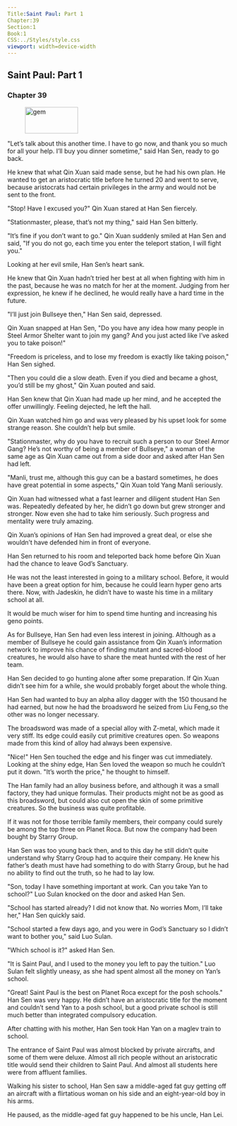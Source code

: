 ```yaml
---
Title:Saint Paul: Part 1 
Chapter:39 
Section:1 
Book:1 
CSS:../Styles/style.css 
viewport: width=device-width
---
```

  
## Saint Paul: Part 1
### Chapter 39
  
<figure>
	<img src="../Images/gem.gif" alt="gem" id="gem" width="120" height="60" />
</figure>
  

  
"Let’s talk about this another time. I have to go now, and thank you so much for all your help. I’ll buy you dinner sometime," said Han Sen, ready to go back.

He knew that what Qin Xuan said made sense, but he had his own plan. He wanted to get an aristocratic title before he turned 20 and went to serve, because aristocrats had certain privileges in the army and would not be sent to the front.

"Stop! Have I excused you?" Qin Xuan stared at Han Sen fiercely.

"Stationmaster, please, that’s not my thing," said Han Sen bitterly.

"It’s fine if you don’t want to go." Qin Xuan suddenly smiled at Han Sen and said, "If you do not go, each time you enter the teleport station, I will fight you."

Looking at her evil smile, Han Sen’s heart sank.

He knew that Qin Xuan hadn’t tried her best at all when fighting with him in the past, because he was no match for her at the moment. Judging from her expression, he knew if he declined, he would really have a hard time in the future.

"I’ll just join Bullseye then," Han Sen said, depressed.

Qin Xuan snapped at Han Sen, "Do you have any idea how many people in Steel Armor Shelter want to join my gang? And you just acted like I’ve asked you to take poison!"

"Freedom is priceless, and to lose my freedom is exactly like taking poison," Han Sen sighed.

"Then you could die a slow death. Even if you died and became a ghost, you’d still be my ghost," Qin Xuan pouted and said.

Han Sen knew that Qin Xuan had made up her mind, and he accepted the offer unwillingly. Feeling dejected, he left the hall.

Qin Xuan watched him go and was very pleased by his upset look for some strange reason. She couldn’t help but smile.

"Stationmaster, why do you have to recruit such a person to our Steel Armor Gang? He’s not worthy of being a member of Bullseye," a woman of the same age as Qin Xuan came out from a side door and asked after Han Sen had left.

"Manli, trust me, although this guy can be a bastard sometimes, he does have great potential in some aspects," Qin Xuan told Yang Manli seriously.

Qin Xuan had witnessed what a fast learner and diligent student Han Sen was. Repeatedly defeated by her, he didn’t go down but grew stronger and stronger. Now even she had to take him seriously. Such progress and mentality were truly amazing.

Qin Xuan’s opinions of Han Sen had improved a great deal, or else she wouldn’t have defended him in front of everyone.

Han Sen returned to his room and teleported back home before Qin Xuan had the chance to leave God’s Sanctuary.

He was not the least interested in going to a military school. Before, it would have been a great option for him, because he could learn hyper geno arts there. Now, with Jadeskin, he didn’t have to waste his time in a military school at all.

It would be much wiser for him to spend time hunting and increasing his geno points.

As for Bullseye, Han Sen had even less interest in joining. Although as a member of Bullseye he could gain assistance from Qin Xuan’s information network to improve his chance of finding mutant and sacred-blood creatures, he would also have to share the meat hunted with the rest of her team.

Han Sen decided to go hunting alone after some preparation. If Qin Xuan didn’t see him for a while, she would probably forget about the whole thing.

Han Sen had wanted to buy an alpha alloy dagger with the 150 thousand he had earned, but now he had the broadsword he seized from Liu Feng,so the other was no longer necessary.

The broadsword was made of a special alloy with Z-metal, which made it very stiff. Its edge could easily cut primitive creatures open. So weapons made from this kind of alloy had always been expensive.

"Nice!" Hen Sen touched the edge and his finger was cut immediately. Looking at the shiny edge, Han Sen loved the weapon so much he couldn’t put it down. "It’s worth the price," he thought to himself.

The Han family had an alloy business before, and although it was a small factory, they had unique formulas. Their products might not be as good as this broadsword, but could also cut open the skin of some primitive creatures. So the business was quite profitable.

If it was not for those terrible family members, their company could surely be among the top three on Planet Roca. But now the company had been bought by Starry Group.

Han Sen was too young back then, and to this day he still didn’t quite understand why Starry Group had to acquire their company. He knew his father’s death must have had something to do with Starry Group, but he had no ability to find out the truth, so he had to lay low.

"Son, today I have something important at work. Can you take Yan to school?" Luo Sulan knocked on the door and asked Han Sen.

"School has started already? I did not know that. No worries Mom, I’ll take her," Han Sen quickly said.

"School started a few days ago, and you were in God’s Sanctuary so I didn’t want to bother you," said Luo Sulan.

"Which school is it?" asked Han Sen.

"It is Saint Paul, and I used to the money you left to pay the tuition." Luo Sulan felt slightly uneasy, as she had spent almost all the money on Yan’s school.

"Great! Saint Paul is the best on Planet Roca except for the posh schools." Han Sen was very happy. He didn’t have an aristocratic title for the moment and couldn’t send Yan to a posh school, but a good private school is still much better than integrated compulsory education.

After chatting with his mother, Han Sen took Han Yan on a maglev train to school.

The entrance of Saint Paul was almost blocked by private aircrafts, and some of them were deluxe. Almost all rich people without an aristocratic title would send their children to Saint Paul. And almost all students here were from affluent families.

Walking his sister to school, Han Sen saw a middle-aged fat guy getting off an aircraft with a flirtatious woman on his side and an eight-year-old boy in his arms.

He paused, as the middle-aged fat guy happened to be his uncle, Han Lei.